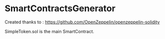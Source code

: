 # SmartContractsGenerator

Created thanks to : https://github.com/OpenZeppelin/openzeppelin-solidity

SimpleToken.sol is the main SmartContract.
